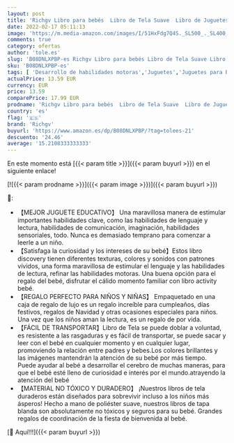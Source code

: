 ```yaml
---
layout: post
title: 'Richgv Libro para bebés  Libro de Tela Suave  Libro de Juguetes para bebés  Libro de Tela Educativo y de Aprendizaje con muñeca 3D  Dinosaurio '
date: 2022-02-17 05:11:13
image: 'https://m.media-amazon.com/images/I/51HxFdg7Q4S._SL500_._SL400_.jpg'
comments: true
category: ofertas
author: 'tole.es'
slug: 'B08DNLXPBP-es Richgv Libro para bebés Libro de Tela Suave Libro de...'
sku: 'B08DNLXPBP-es'
tags: [ 'Desarrollo de habilidades motoras','Juguetes','Juguetes para Bebés y primera infancia','Juguetes y juegos','Relojes de aprendizaje para niños','bebés','richgv', ]
actualPrice: 13.59 EUR
currency: EUR
price: 13.59
comparePrice: 17.99 EUR
prodname: 'Richgv Libro para bebés  Libro de Tela Suave  Libro de Juguetes para bebés  Libro de Tela Educativo y de Aprendizaje con muñeca 3D  Dinosaurio '
country: 'es'
flag: '🇪🇸'
brand: 'Richgv'
buyurl: 'https://www.amazon.es/dp/B08DNLXPBP/?tag=tolees-21'
descuento: '24.46'
average: '15.2108333333333'
---
```


En este momento está [{{< param title >}}]({{< param buyurl >}}) en el siguiente enlace!

[![{{< param prodname >}}]({{< param image >}})]({{< param buyurl >}})

🔎:

- 【MEJOR JUGUETE EDUCATIVO】 Una maravillosa manera de estimular importantes habilidades clave, como las habilidades de lenguaje y lectura, habilidades de comunicación, imaginación, habilidades sensoriales, todo. Nunca es demasiado temprano para comenzar a leerle a un niño.
- 【Satisfaga la curiosidad y los intereses de su bebé】Estos libro discovery tienen diferentes texturas, colores y sonidos con patrones vívidos, una forma maravillosa de estimular el lenguaje y las habilidades de lectura, refinar las habilidades motoras. Una buena opción para el regalo del bebé, disfrutar el cálido momento familiar con libro activity bebé.
- 【REGALO PERFECTO PARA NIÑOS Y NIÑAS】 Empaquetado en una caja de regalo de lujo es un regalo increíble para cumpleaños, días festivos, regalos de Navidad y otras ocasiones especiales para niños. Una vez que los niños aman la lectura, es un regalo de por vida.
- 【FÁCIL DE TRANSPORTAR】Libro de Tela se puede doblar a voluntad, es resistente a las rasgaduras y es fácil de transportar, se puede sacar y leer con el bebé en cualquier momento y en cualquier lugar, promoviendo la relación entre padres y bebes.Los colores brillantes y las imágenes mantendrán la atención de su bebé por más tiempo. Puede ayudar al bebé a desarrollar el cerebro de muchas maneras, para que el bebé esté lleno de curiosidad e interés por el mundo.atrayendo la atención del bebé
- 【MATERIAL NO TÓXICO Y DURADERO】 ¡Nuestros libros de tela duraderos están diseñados para sobrevivir incluso a los niños más ásperos! Hecho a mano de poliéster suave, nuestros libros de tapa blanda son absolutamente no tóxicos y seguros para su bebé. Grandes regalos de coordinación de la fiesta de bienvenida al bebé.

[🛒 Aquí!!!]({{< param buyurl >}})

